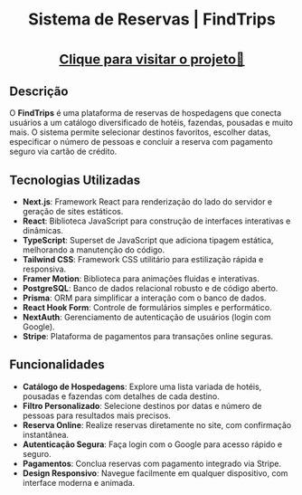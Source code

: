 <h1 align="center">Sistema de Reservas | FindTrips</h1>

<h1 align="center">
    <a href="https://findtrips.vercel.app" target="blank">
        <small align="center">Clique para visitar o projeto🔗</small>
    </a>
</h1>

<h2>Descrição</h2>

O **FindTrips** é uma plataforma de reservas de hospedagens que conecta usuários a um catálogo diversificado de hotéis, fazendas, pousadas e muito mais. O sistema permite selecionar destinos favoritos, escolher datas, especificar o número de pessoas e concluir a reserva com pagamento seguro via cartão de crédito.

## Tecnologias Utilizadas

- **Next.js**: Framework React para renderização do lado do servidor e geração de sites estáticos.
- **React**: Biblioteca JavaScript para construção de interfaces interativas e dinâmicas.
- **TypeScript**: Superset de JavaScript que adiciona tipagem estática, melhorando a manutenção do código.
- **Tailwind CSS**: Framework CSS utilitário para estilização rápida e responsiva.
- **Framer Motion**: Biblioteca para animações fluidas e interativas.
- **PostgreSQL**: Banco de dados relacional robusto e de código aberto.
- **Prisma**: ORM para simplificar a interação com o banco de dados.
- **React Hook Form**: Controle de formulários simples e performático.
- **NextAuth**: Gerenciamento de autenticação de usuários (login com Google).
- **Stripe**: Plataforma de pagamentos para transações online seguras.

## Funcionalidades

- **Catálogo de Hospedagens**: Explore uma lista variada de hotéis, pousadas e fazendas com detalhes de cada destino.  
- **Filtro Personalizado**: Selecione destinos por datas e número de pessoas para resultados mais precisos.  
- **Reserva Online**: Realize reservas diretamente no site, com confirmação instantânea.  
- **Autenticação Segura**: Faça login com o Google para acesso rápido e seguro.  
- **Pagamentos**: Conclua reservas com pagamento integrado via Stripe.  
- **Design Responsivo**: Navegue facilmente em qualquer dispositivo, com interface moderna e animada.